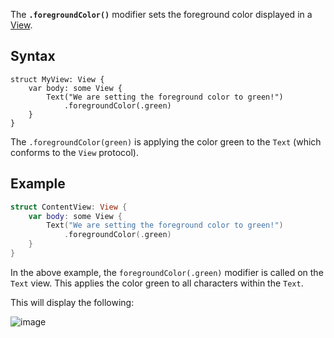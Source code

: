 ﻿---
Title: '.foregroundColor()'
Description: 'Sets the foreground color that is displayed in a view.'
Subjects:
  - 'Mobile Development'
  - 'iOS'
Tags:
  - 'Modifier'
  - 'SwiftUI'
  - 'SwiftUI ViewModifiers'
  - 'View'
CatalogContent:
  - 'learn-swift'
  - 'paths/build-ios-apps-with-swiftui'
---

The **`.foregroundColor()`** modifier sets the foreground color displayed in a [View](https://www.codecademy.com/resources/docs/swiftui/views).

## Syntax

```pseudo
struct MyView: View {
    var body: some View {
        Text("We are setting the foreground color to green!")
            .foregroundColor(.green)
    }
}
```

The `.foregroundColor(green)` is applying the color green to the `Text` (which conforms to the `View` protocol).

## Example

```swift
struct ContentView: View {
    var body: some View {
        Text("We are setting the foreground color to green!")
            .foregroundColor(.green)
    }
}
```

In the above example, the `foregroundColor(.green)` modifier is called on the `Text` view. This applies the color green to all characters within the `Text`.

This will display the following:

![image](/Volumes/LaCie/Git-Practice/docs/media/SwiftUI-foregroundColor-display.png)
